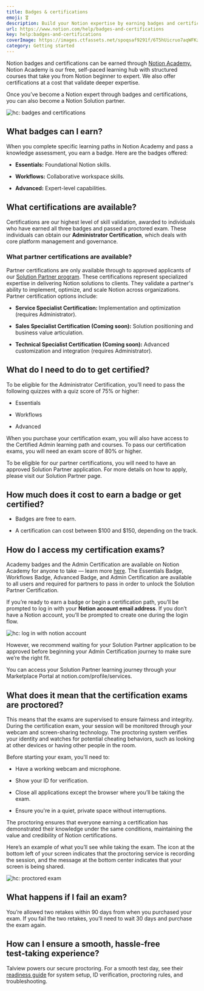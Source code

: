 ```yaml
---
title: Badges & certifications
emoji: 🎖️
description: Build your Notion expertise by earning badges and certifications through Notion Academy 🎖️
url: https://www.notion.com/help/badges-and-certifications
key: help:badges-and-certifications
coverImage: https://images.ctfassets.net/spoqsaf9291f/6T5hUicruo7aqWFKzDrTxb/4599740a62b478caf9b1c84e103cf78a/Badges_and_Certifications.png
category: Getting started
---
```


Notion badges and certifications can be earned through [Notion Academy.](https://academy.notion.com/) Notion Academy is our free, self-paced learning hub with structured courses that take you from Notion beginner to expert. We also offer certifications at a cost that validate deeper expertise.

Once you’ve become a Notion expert through badges and certifications, you can also become a Notion Solution partner.

![hc: badges and certifications](https://images.ctfassets.net/spoqsaf9291f/74z0FooVEi7OqSrISpqqHP/7de0ddb588ff62527cce7eef588f4db4/image__3_.png)

## What badges can I earn?

When you complete specific learning paths in Notion Academy and pass a knowledge assessment, you earn a badge. Here are the badges offered:

* **Essentials:** Foundational Notion skills.

* **Workflows:** Collaborative workspace skills.

* **Advanced:** Expert-level capabilities.

## What certifications are available?

Certifications are our highest level of skill validation, awarded to individuals who have earned all three badges and passed a proctored exam. These individuals can obtain our **Administrator Certification**, which deals with core platform management and governance.

### What partner certifications are available?

Partner certifications are only available through to approved applicants of our [Solution Partner program](https://www.notion.com/partners/solutions-partner-program). These certifications represent specialized expertise in delivering Notion solutions to clients. They validate a partner's ability to implement, optimize, and scale Notion across organizations. Partner certification options include:

* **Service Specialist Certification:&#x20;**&#x49;mplementation and optimization (requires Administrator).

* **Sales Specialist Certification (Coming soon):** Solution positioning and business value articulation.

* **Technical Specialist Certification (Coming soon):** Advanced customization and integration (requires Administrator).

## What do I need to do to get certified?

To be eligible for the Administrator Certification, you’ll need to pass the following quizzes with a quiz score of 75% or higher:

* Essentials

* Workflows

* Advanced

When you purchase your certification exam, you will also have access to the Certified Admin learning path and courses. To pass our certification exams, you will need an exam score of 80% or higher.

To be eligible for our partner certifications, you will need to have an approved Solution Partner application. For more details on how to apply, please visit our Solution Partner page.

## How much does it cost to earn a badge or get certified?

* Badges are free to earn.

* A certification can cost between $100 and $150, depending on the track.

## How do I access my certification exams?

Academy badges and the Admin Certification are available on Notion Academy for anyone to take — learn more [here](https://academy.notion.com/page/become-a-notion-certified-admin). The Essentials Badge, Workflows Badge, Advanced Badge, and Admin Certification are available to all users and required for partners to pass in order to unlock the Solution Partner Certification.

If you’re ready to earn a badge or begin a certification path, you’ll be prompted to log in with your **Notion account email address**. If you don’t have a Notion account, you’ll be prompted to create one during the login flow.

![hc: log in with notion account](https://images.ctfassets.net/spoqsaf9291f/5mQFdBIYZR80diWZXsaD9i/6f3aa2395ef11b2dc1de769f22f680d6/Certifications_and_Consultants__1_.png)

However, we recommend waiting for your Solution Partner application to be approved before beginning your Admin Certification journey to make sure we’re the right fit.

You can access your Solution Partner learning journey through your Marketplace Portal at notion.com/profile/services.

## What does it mean that the certification exams are proctored?

This means that the exams are supervised to ensure fairness and integrity. During the certification exam, your session will be monitored through your webcam and screen-sharing technology. The proctoring system verifies your identity and watches for potential cheating behaviors, such as looking at other devices or having other people in the room.

Before starting your exam, you'll need to:

* Have a working webcam and microphone.

* Show your ID for verification.

* Close all applications except the browser where you’ll be taking the exam.

* Ensure you're in a quiet, private space without interruptions.

The proctoring ensures that everyone earning a certification has demonstrated their knowledge under the same conditions, maintaining the value and credibility of Notion certifications.

Here’s an example of what you’ll see while taking the exam. The icon at the bottom left of your screen indicates that the proctoring service is recording the session, and the message at the bottom center indicates that your screen is being shared.

![hc: proctored exam](https://images.ctfassets.net/spoqsaf9291f/22iyhhMpHtO7qpFIcy5XsM/ac3789d04afbce9a1870d0602e07098e/Certifications_and_Consultants__2_.png)

## What happens if I fail an exam?

You’re allowed two retakes within 90 days from when you purchased your exam. If you fail the two retakes, you’ll need to wait 30 days and purchase the exam again.

## How can I ensure a smooth, hassle‑free test‑taking experience?

Talview powers our secure proctoring. For a smooth test day, see their [readiness guide](https://www.talview.com/en/test-taker-guide) for system setup, ID verification, proctoring rules, and troubleshooting.
